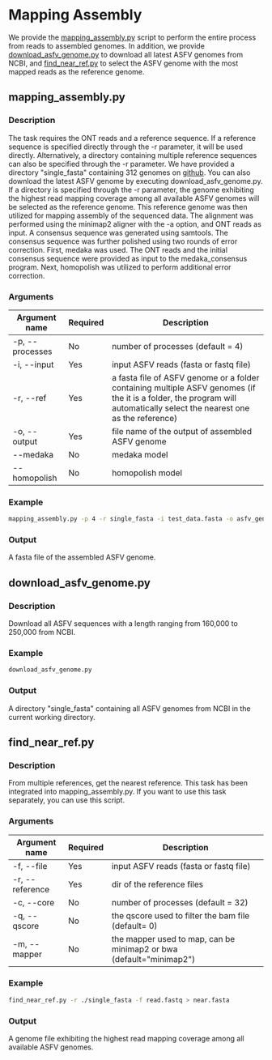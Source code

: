 #  Mapping Assembly
We provide the [mapping_assembly.py](#mapping_assemblypy) script to perform the entire process from reads to assembled genomes. In addition, we provide [download_asfv_genome.py](#download_asfv_genomepy) to download all latest ASFV genomes from NCBI, and [find_near_ref.py](#find_near_refpy) to select the ASFV genome with the most mapped reads as the reference genome.
## mapping_assembly.py
### Description
The task requires the ONT reads and a reference sequence. If a reference sequence is specified directly through the -r parameter, it will be used directly. Alternatively, a directory containing multiple reference sequences can also be specified through the -r parameter. We have provided a directory "single_fasta" containing 312 genomes on [github](https://github.com/nimua/single_fasta.git). You can also download the latest ASFV genome by executing download_asfv_genome.py. If a directory is specified through the -r parameter, the genome exhibiting the highest read mapping coverage among all available ASFV genomes will be selected as the reference genome. This reference genome was then utilized for mapping assembly of the sequenced data. The alignment was performed using the minimap2 aligner with the -a option, and ONT reads as input. A consensus sequence was generated using samtools. The consensus sequence was further polished using two rounds of error correction. First, medaka was used. The ONT reads and the initial consensus sequence were provided as input to the medaka_consensus program. Next, homopolish was utilized to perform additional error correction.
### Arguments
| Argument name	  | Required | Description |
| --------------  | ----- | -------- |
| -p, --processes |  No  | number of processes (default = 4)   |
| -i,	--input   |  Yes  | input ASFV reads (fasta or fastq file) |
| -r, --ref     |  Yes  | a fasta file of ASFV genome or a folder containing multiple ASFV genomes (if the it is a folder, the program will automatically select the nearest one as the reference)|
| -o, --output   |  Yes  | file name of the output of assembled ASFV genome  |
| --medaka      |  No  | medaka model  |
| --homopolish   |  No  | homopolish model  |

### Example
```bash
mapping_assembly.py -p 4 -r single_fasta -i test_data.fasta -o asfv_genome.fasta --medaka r941_min_high_g303 --homopolish R9.4.pkl
```
### Output
A fasta file of the assembled ASFV genome.

## download_asfv_genome.py
### Description
Download all ASFV sequences with a length ranging from 160,000 to 250,000 from NCBI.
### Example
```bash
download_asfv_genome.py
```
### Output
A directory "single_fasta" containing all ASFV genomes from NCBI in the current working directory.

## find_near_ref.py
### Description
From multiple references, get the nearest reference. This task has been integrated into mapping_assembly.py. If you want to use this task separately, you can use this script.
### Arguments
| Argument name	  | Required | Description |
| --------------  | ----- | -------- |
| -f, --file |  Yes  |  input ASFV reads (fasta or fastq file)  |
| -r, --reference |  Yes  |  dir of the reference files  |
| -c, --core |  No  |  number of processes (default = 32)   |
| -q, --qscore |  No  |  the qscore used to filter the bam file (default= 0)  |
| -m, --mapper |  No  |  the mapper used to map, can be minimap2 or bwa (default="minimap2") |

### Example
```bash
find_near_ref.py -r ./single_fasta -f read.fastq > near.fasta 
```
### Output
A genome file exhibiting the highest read mapping coverage among all available ASFV genomes.
